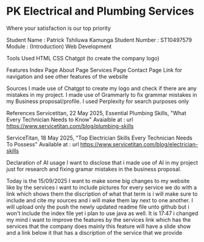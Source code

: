 # PK Electrical and Plumbing Services
Where your satisfaction is our top priority

Student Name : Patrick Tshiluwa Kamunga
Student Number : ST10497579
Module : (Introduction) Web Development

Tools Used
HTML
CSS
Chatgpt (to create the company logo)

Features
Index Page
About Page
Services Page
Contact Page
Link for navigation and see other features of the website 

Sources 
I made use of Chatgpt to create my logo and check if there are any mistakes in my project.
I made use of Grammarly to fix grammar mistakes in my Business proposal/profile.
I used Perplexity for search purposes only

References 
Servicetitan, 22 May 2025, Essential Plumbing Skills, "What Every Technician Needs to Know"
Avaialble at : url https://www.servicetitan.com/blog/plumbing-skills

ServiceTitan, 18 May 2025, "Top Electrician Skills Every Technician Needs To Possess"
Available at : url https://www.servicetitan.com/blog/electrician-skills

Declaration of AI usage 
I want to disclose that i made use of AI in my project just for research and fixing gramar mistakes in the business proposal.

Today is the 15/09/2025
I want to make some big changes to my website like by the services i want to include pictures for every service we do with a link which shows them the discription of what that term is i will make sure to include and cite my sources and i will make them lay next to one another. I will upload only the push the newly updated readme file unto github but i won't include the index file yet i plan to use java as well. It is 17:47 i changed my mind i want to improve the features by the services link which has the services that the company does mainly this feature will have a slide show and a link below it that has a discription of the service that we provide
